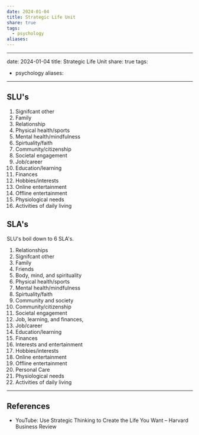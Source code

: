 ```yaml
---
date: 2024-01-04
title: Strategic Life Unit
share: true
tags:
  - psychology
aliases: 
---
```

---
date: 2024-01-04
title: Strategic Life Unit
share: true
tags:
  - psychology
aliases:
---
## SLU's
1. Signifcant other
2. Family
3. Relationship
4. Physical health/sports
5. Mental health/mindfulness
6. Spirtuality/faith
7. Community/citizenship
8. Societal engagement
9. Job/career
10. Education/learning
11. Finances
12. Hobbies/interests
13. Online entertainment
14. Offline entertainment
15. Physiological needs
16. Activities of daily living

## SLA's
SLU's boil down to 6 SLA's.
1. Relationships
  1. Signifcant other
  2. Family
  3. Friends
2. Body, mind, and spirituality
  1. Physical health/sports
  2. Mental health/mindfulness
  3. Spirtuality/faith
3. Community and society
  1. Community/citizenship
  2. Societal engagement
4. Job, learning, and finances,
  1. Job/career
  2. Education/learning
  3. Finances
5. Interests and entertainment
  1. Hobbies/interests
  2. Online entertainment
  3. Offline entertainment
6. Personal Care
  1. Physiological needs
  2. Activities of daily living


---
## References
- YouTube: Use Strategic Thinking to Create the Life You Want – Harvard Business Review 
